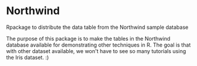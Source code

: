 # Northwind
Rpackage to distribute the data table from the Northwind sample database

The purpose of this package is to make the tables in the Northwind database available for demonstrating other techniques in R. 
The goal is that with other dataset available, we won't have to see so many tutorials using the Iris dataset. :)